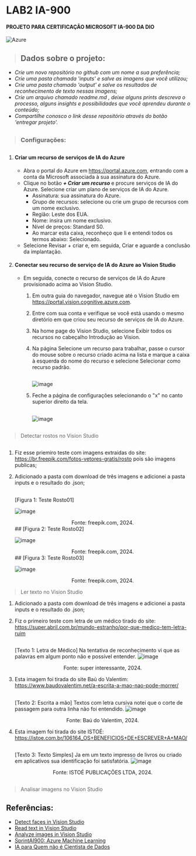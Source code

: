 # LAB2 IA-900
#### PROJETO PARA CERTIFICAÇÃO MICROSOFT IA-900 DA DIO

![Azure](https://img.shields.io/badge/azure-%230072C6.svg?style=for-the-badge&logo=microsoftazure&logoColor=white)

> ## Dados sobre o projeto:

- _Crie um novo repositório no github com um nome a sua preferência;_
- _Crie uma pasta chamada 'inputs' e salve as imagens que você utilizou;_
- _Crie uma pasta chamado 'output' e salve os resultados de reconhecimento de texto nessas imagens;_
- _Crie um arquivo chamado readme.md , deixe alguns prints descreva o processo, alguns insights e possibilidades que você aprendeu durante o conteúdo;_
- _Compartilhe conosco o link desse repositório através do botão 'entregar projeto'._


##
> ### Configurações:
##
   1. #### Criar um recurso de serviços de IA do Azure
      - Abra o portal do Azure em https://portal.azure.com, entrando com a conta da Microsoft associada à sua assinatura do Azure.
      - Clique no botão *<b> + Criar um recurso </b>* e procure serviços de IA do Azure. Selecione criar um plano de serviços de IA do Azure.
         - Assinatura: sua assinatura do Azure.
         - Grupo de recursos: selecione ou crie um grupo de recursos com um nome exclusivo.
         - Região: Leste dos EUA.
         - Nome: insira um nome exclusivo.
         - Nível de preços: Standard S0.
         - Ao marcar esta caixa, reconheço que li e entendi todos os termos abaixo: Selecionado.
      - Selecione Revisar + criar e, em seguida, Criar e aguarde a conclusão da implantação.
   3. #### Conectar seu recurso de serviço de IA do Azure ao Vision Studio
      - Em seguida, conecte o recurso de serviços de IA do Azure provisionado acima ao Vision Studio.
         1. Em outra guia do navegador, navegue até o Vision Studio em https://portal.vision.cognitive.azure.com.
         2. Entre com sua conta e verifique se você está usando o mesmo diretório em que criou seu recurso de serviços de IA do Azure.
         3. Na home page do Vision Studio, selecione Exibir todos os recursos no cabeçalho Introdução ao Vision.
         4. Na página Selecione um recurso para trabalhar, passe o cursor do mouse sobre o recurso criado acima na lista e marque a caixa à esquerda do nome do recurso e selecione Selecionar como recurso padrão.
            ##
            ![image](https://github.com/vinicius-campelo/lab2-ia900/assets/74797865/b54da42e-bcf8-445c-994a-8fa337587dfd)

         6. Feche a página de configurações selecionando o "x" no canto superior direito da tela.
            ##
            ![image](https://github.com/vinicius-campelo/lab2-ia900/assets/74797865/1de1f476-c8aa-407f-9f77-cc0a1234663c)


##

 >  Detectar rostos no Vision Studio
##
   1. Fiz esse priemiro teste com imagens extraidas do site: https://br.freepik.com/fotos-vetores-gratis/rosto pois são imagens publicas;
   2. Adicionado a pasta com download de três imagens e adicionei a pasta inputs e o resultado do .json;
      ##
      [Figura 1: Teste Rosto01]
      
      ![image](https://github.com/vinicius-campelo/lab2-ia900/assets/74797865/ecc666ef-f72e-410c-8d7a-8bc78a4290a9)
      
      <div align="center">Fonte: freepik.com, 2024.</div>
      ##
      [Figura 2: Teste Rosto02]
      
      ![image](https://github.com/vinicius-campelo/lab2-ia900/assets/74797865/12bc8f0b-c184-4ae7-b5c3-b838bf8ae83a)
      
      <div align="center">Fonte: freepik.com, 2024.</div>
      ##
      [Figura 3: Teste Rosto03]
      
      ![image](https://github.com/vinicius-campelo/lab2-ia900/assets/74797865/cadf6678-2fc2-48e0-84c7-0e8526e2ac31)
      
      <div align="center">Fonte: freepik.com, 2024.</div>
      
      
      

 > Ler texto no Vision Studio
   1. Adicionado a pasta com download de três imagens e adicionei a pasta inputs e o resultado do .json;
   2. Fiz o primeiro teste com letra de um médico tirado do site: https://super.abril.com.br/mundo-estranho/por-que-medico-tem-letra-ruim
      ##
      [Texto 1: Letra de Médico]
      Na tentativa de reconhecimento vi que as palavras em algum ponto não e possível entender.
      ![image](https://github.com/vinicius-campelo/lab2-ia900/assets/74797865/f1bf95c7-1846-4efd-8ba1-258054e79e0e)
       <div align="center">Fonte: super interessante, 2024.</div>


   5. Esta imagem foi tirada do site Baú do Valentim: https://www.baudovalentim.net/a-escrita-a-mao-nao-pode-morrer/
      ##
      [Texto 2: Escrita a mão]
      Textos com letra cursiva notei que o corte de passagem para outra linha não foi entendido.
      ![image](https://github.com/vinicius-campelo/lab2-ia900/assets/74797865/70cb5792-75fd-4038-a9aa-892a739ea78c)
      <div align="center">Fonte: Baú do Valentim, 2024.</div>


   4. Esta imagem foi tirada do site ISTOÉ: https://istoe.com.br/106164_OS+BENEFICIOS+DE+ESCREVER+A+MAO/
      ##
      [Texto 3: Texto Simples]
      Ja em um texto impresso de livros ou criado em aplicativos sua identificação foi satisfatória.
      ![image](https://github.com/vinicius-campelo/lab2-ia900/assets/74797865/91e2961f-28c3-4667-ad28-5e6c668229a7)
      <div align="center">Fonte: ISTOÉ PUBLICAÇÕES LTDA, 2024.</div>

   
      

##
 > Analisar imagens no Vision Studio
##



## Referências:

 - [Detect faces in Vision Studio](https://microsoftlearning.github.io/mslearn-ai-fundamentals/Instructions/Labs/04-face.html)
 - [Read text in Vision Studio](https://microsoftlearning.github.io/mslearn-ai-fundamentals/Instructions/Labs/05-ocr.html)
 - [Analyze images in Vision Studio](https://microsoftlearning.github.io/mslearn-ai-fundamentals/Instructions/Labs/03-image-analysis.html)
 - [SprintAI900: Azure Machine Learning](https://www.youtube.com/watch?v=PzdYcJ1pRPI&t=18s)
 - [IA para Quem não é Cientista de Dados](https://www.youtube.com/watch?v=a4_7HdJ1cys&t=1918s)
